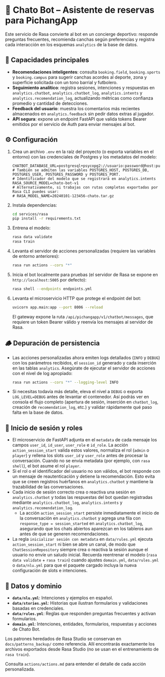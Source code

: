 # 🤖 Chato Bot – Asistente de reservas para PichangApp

Este servicio de Rasa convierte al bot en un concierge deportivo: responde preguntas frecuentes, recomienda canchas según preferencias y registra cada interacción en los esquemas `analytics` de la base de datos.

## 🚀 Capacidades principales

- **Recomendaciones inteligentes**: consulta `booking.field`, `booking.sports` y `booking.campus` para sugerir canchas acordes al deporte, zona y superficie solicitada con un tono barrial y futbolero.
- **Seguimiento analítico**: registra sesiones, intenciones y respuestas en `analytics.chatbot`, `analytics.chatbot_log`, `analytics.intents` y `analytics.recomendation_log`, actualizando métricas como confianza promedio y cantidad de detecciones.
- **Feedback del usuario**: muestra los comentarios más recientes almacenados en `analytics.feedback` sin pedir datos extras al jugador.
- **API segura**: expone un endpoint FastAPI que valida tokens Bearer emitidos por el servicio de Auth para enviar mensajes al bot.

## ⚙️ Configuración

1. Crea un archivo `.env` en la raíz del proyecto (o exporta variables en el entorno) con las credenciales de Postgres y los metadatos del modelo:
   ```env
   CHATBOT_DATABASE_URL=postgresql+psycopg2://usuario:password@host:puerto/pichangapp
   # También se admiten las variables POSTGRES_HOST, POSTGRES_DB, POSTGRES_USER, POSTGRES_PASSWORD y POSTGRES_PORT.
   # Identificador del modelo que se registrará en analytics.intents
   RASA_SOURCE_MODEL=chato-bot-v1
   # Alternativamente, si trabajas con rutas completas exportadas por Rasa CLI puedes usar:
   # RASA_MODEL_NAME=20240101-123456-chato.tar.gz
   ```
2. Instala dependencias:
   ```bash
   cd services/rasa
   pip install -r requirements.txt
   ```
3. Entrena el modelo:
   ```bash
   rasa data validate
   rasa train
   ```
4. Levanta el servidor de acciones personalizadas (requiere las variables de entorno anteriores):
   ```bash
   rasa run actions --cors "*"
   ```
5. Inicia el bot localmente para pruebas (el servidor de Rasa se expone en `http://localhost:5005` por defecto):
   ```bash
   rasa shell --endpoints endpoints.yml
   ```
6. Levanta el microservicio HTTP que protege el endpoint del bot:

   ```bash
   uvicorn app.main:app --port 8006 --reload
   ```

   El gateway expone la ruta `/api/pichangapp/v1/chatbot/messages`, que requiere un token Bearer válido y reenvía los mensajes al servidor de Rasa.

## 🪵 Depuración de persistencia

- Las acciones personalizadas ahora emiten logs detallados (`INFO` y `DEBUG`) con los parámetros recibidos, el `session_id` generado y cada inserción en las tablas `analytics`. Asegúrate de ejecutar el servidor de acciones con el nivel de log apropiado:
  ```bash
  rasa run actions --cors "*" --logging-level INFO
  ```
- Si necesitas todavía más detalle, eleva el nivel a `DEBUG` o exporta `LOG_LEVEL=DEBUG` antes de levantar el contenedor. Así podrás ver en consola el flujo completo (apertura de sesión, inserción en `chatbot_log`, creación de `recomendation_log`, etc.) y validar rápidamente qué paso falta en la base de datos.

## 🔐 Inicio de sesión y roles

- El microservicio de FastAPI adjunta en el `metadata` de cada mensaje los campos `user_id`, `id_user`, `user_role` e `id_role`. La acción `action_session_start` valida estos valores, normaliza el rol (`admin` o `player`) y rellena los slots `user_id` y `user_role` antes de procesar la conversación. Cuando no se envía metadata (por ejemplo, con `rasa shell`), el bot asume el rol `player`.
- Si el rol o el identificador del usuario no son válidos, el bot responde con un mensaje de reautenticación y detiene la recomendación. Esto evita que se creen registros huérfanos en `analytics.chatbot` y mantiene la trazabilidad de las conversaciones.
- Cada inicio de sesión correcto crea o reactiva una sesión en `analytics.chatbot` y todas las respuestas del bot quedan registradas mediante `analytics.chatbot_log`, `analytics.intents` y `analytics.recomendation_log`.
  - La acción `action_session_start` persiste inmediatamente el inicio de la conversación en `analytics.chatbot` y agrega una fila con `response_type = session_started` en `analytics.chatbot_log`, asegurando que los chats abiertos aparezcan en los tableros aun antes de que se generen recomendaciones.
- La regla `inicializar sesión con metadata` en `data/rules.yml` ejecuta `action_session_start` ni bien se abre un canal, de modo que `ChatSessionRepository` siempre crea o reactiva la sesión aunque el usuario no envíe un saludo inicial. Recuerda reentrenar el modelo (`rasa data validate` + `rasa train`) cuando ajustes `domain.yml`, `data/rules.yml` o `data/nlu.yml` para que el paquete cargado incluya la nueva configuración de slots e intenciones.

## 🧪 Datos y dominio

- **`data/nlu.yml`**: Intenciones y ejemplos en español.
- **`data/stories.yml`**: Historias que ilustran formularios y validaciones basadas en credenciales.
- **`data/rules.yml`**: Reglas que responden preguntas frecuentes y activan formularios.
- **`domain.yml`**: Intenciones, entidades, formularios, respuestas y acciones de Chato Bot.

Los patrones heredados de Rasa Studio se conservan en `docs/patterns_backup/` como referencia. Allí encontrarás exactamente los archivos exportados desde Rasa Studio (no se usan en el entrenamiento de `rasa train`).

Consulta `actions/actions.md` para entender el detalle de cada acción personalizada.
